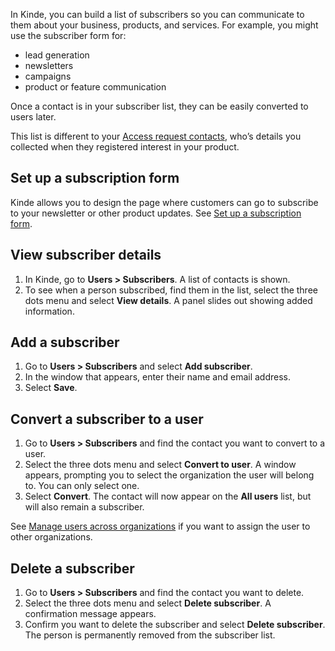 
In Kinde, you can build a list of subscribers so you can communicate to them about your business, products, and services. For example, you might use the subscriber form for:

- lead generation
- newsletters
- campaigns
- product or feature communication

Once a contact is in your subscriber list, they can be easily converted to users later.

This list is different to your [Access request contacts](/build/set-up-options/manage-access-requests/), who’s details you collected when they registered interest in your product.

## Set up a subscription form

Kinde allows you to design the page where customers can go to subscribe to your newsletter or other product updates. See [Set up a subscription form](/design/pages/subscription-form/).

## View subscriber details

1. In Kinde, go to **Users > Subscribers**. A list of contacts is shown.
2. To see when a person subscribed, find them in the list, select the three dots menu and select **View details**. A panel slides out showing added information.

## Add a subscriber

1. Go to **Users > Subscribers** and select **Add subscriber**.
2. In the window that appears, enter their name and email address.
3. Select **Save**.

## Convert a subscriber to a user

1. Go to **Users > Subscribers** and find the contact you want to convert to a user.
2. Select the three dots menu and select **Convert to user**. A window appears, prompting you to select the organization the user will belong to. You can only select one.
3. Select **Convert**. The contact will now appear on the **All users** list, but will also remain a subscriber.

See [Manage users across organizations](/manage-users/about/manage-users-across-organizations/) if you want to assign the user to other organizations.

## Delete a subscriber

1. Go to **Users > Subscribers** and find the contact you want to delete.
2. Select the three dots menu and select **Delete subscriber**. A confirmation message appears.
3. Confirm you want to delete the subscriber and select **Delete subscriber**. The person is permanently removed from the subscriber list.
